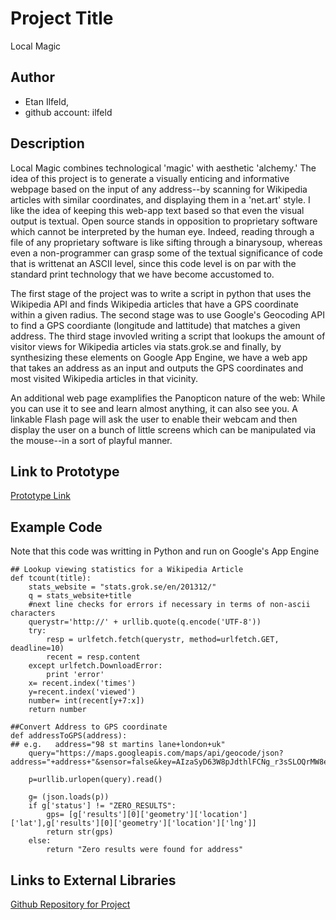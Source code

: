 # Project Title
Local Magic

## Author
- Etan Ilfeld, 
- github account: ilfeld


## Description
Local Magic combines technological 'magic' with aesthetic 'alchemy.' The idea of this project is to generate a visually enticing and informative webpage based on the input of any address--by scanning for Wikipedia articles with similar coordinates, and displaying them in a 'net.art' style. I like the idea of keeping this web-app text based so that even the visual output is textual. Open source stands in opposition to proprietary software which cannot be interpreted by the human eye. Indeed, reading through a file of any proprietary software is like sifting through a binarysoup, whereas even a non-programmer can grasp some of the textual significance of code that is writtenat an ASCII level, since this code level is on par with the standard print technology that we have become accustomed to.

The first stage of the project was to write a script in python that uses the Wikipedia API and finds Wikipedia articles that have a GPS coordinate within a given radius. The second stage was to use Google's Geocoding API to find a GPS coordiante (longitude and lattitude) that matches a given address. The third stage invovled writing a script that lookups the amount of visitor views for Wikipedia articles via stats.grok.se and finally, by synthesizing these elements on Google App Engine, we have a web app that takes an address as an input and outputs the GPS coordinates and most visited Wikipedia articles in that vicinity. 

An additional web page examplifies the Panopticon nature of the web: While you can use it to see and learn almost anything, it can also see you. A linkable Flash page will ask the user to enable their webcam and then display the user on a bunch of little screens which can be manipulated via the mouse--in a sort of playful manner.

## Link to Prototype
[Prototype Link](http://local-magic.appspot.com "http://local-magic.appspot.com")

## Example Code
Note that this code was writting in Python and run on Google's App Engine
```
## Lookup viewing statistics for a Wikipedia Article       
def tcount(title):
    stats_website = "stats.grok.se/en/201312/" 
    q = stats_website+title
    #next line checks for errors if necessary in terms of non-ascii characters
    querystr='http://' + urllib.quote(q.encode('UTF-8'))
    try:
        resp = urlfetch.fetch(querystr, method=urlfetch.GET, deadline=10)
        recent = resp.content
    except urlfetch.DownloadError:
        print 'error'
    x= recent.index('times')
    y=recent.index('viewed')
    number= int(recent[y+7:x])
    return number
    
##Convert Address to GPS coordinate
def addressToGPS(address):
## e.g.   address="98 st martins lane+london+uk"
    query="https://maps.googleapis.com/maps/api/geocode/json?address="+address+"&sensor=false&key=AIzaSyD63W8pJdthlFCNg_r3sSLOQrMW8exrcX4"

    p=urllib.urlopen(query).read()

    g= (json.loads(p))
    if g['status'] != "ZERO_RESULTS":
        gps= [g['results'][0]['geometry']['location']['lat'],g['results'][0]['geometry']['location']['lng']]
        return str(gps)
    else:
        return "Zero results were found for address"    
```
## Links to External Libraries
[Github Repository for Project](https://github.com/ilfeld/devart-template/ "Github")


